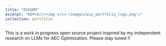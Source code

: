 ```yaml
---
title: "OCKGDM"
excerpt: "WIP<br/><img src='/images/wip_portfolio_logo.png'>"
collection: portfolio
---
```


<!-- This is an item in your portfolio. It can be have images or nice text. If you name the file .md, it will be parsed as markdown. If you name the file .html, it will be parsed as HTML.  

![ConColScheduler](/assets/img/0x_ConColScheduler_logo.png)

-->

This is a work in progress open source project inspired by my independent research on LLMs for AEC Optimization. Please stay tuned !!